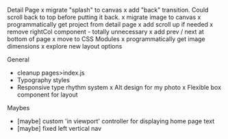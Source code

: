 


Detail Page
x migrate "splash" to canvas
x add "back" transition. Could scroll back to top before putting it back.
x migrate image to canvas
x programmatically get project from detail page
x add scroll up if needed
x remove rightCol component - totally unnecessary
x add prev / next at bottom of page
x move to CSS Modules
x programmatically get image dimensions
x explore new layout options

General
- cleanup pages>index.js
- Typography styles
- Responsive type rhythm system
x Alt design for my photo
x Flexible box component for layout

Maybes
- [maybe] custom 'in viewport' controller for displaying home page text
- [maybe] fixed left vertical nav
